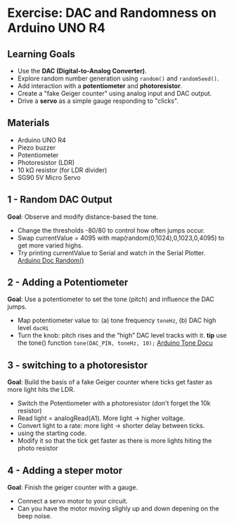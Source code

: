 # Exercise: DAC and Randomness on Arduino UNO R4
## Learning Goals
- Use the **DAC (Digital-to-Analog Converter)**.
- Explore random number generation using `random()` and `randomSeed()`.
- Add interaction with a **potentiometer** and **photoresistor**.
- Create a "fake Geiger counter" using analog input and DAC output.
- Drive a **servo** as a simple gauge responding to "clicks".

## Materials
- Arduino UNO R4
- Piezo buzzer 
- Potentiometer
- Photoresistor (LDR)
- 10 kΩ resistor (for LDR divider)
- SG90 5V Micro Servo

## 1 - Random DAC Output
**Goal**: Observe and modify distance-based the tone.
- Change the thresholds -80/80 to control how often jumps occur.
- Swap currentValue = 4095 with map(random(0,1024),0,1023,0,4095) to get more varied highs.
- Try printing currentValue to Serial and watch in the Serial Plotter.
[Arduino Doc Random()](https://docs.arduino.cc/language-reference/en/functions/random-numbers/random/)

## 2 - Adding a Potentiometer
**Goal**: Use a potentiometer to set the tone (pitch) and influence the DAC jumps.
- Map potentiometer value to: (a) tone frequency `toneHz`, (b) DAC high level `dacHi`
- Turn the knob: pitch rises and the “high” DAC level tracks with it.
**tip** use the tone() function `tone(DAC_PIN, toneHz, 10);`
[Arduino Tone Docu](https://docs.arduino.cc/language-reference/en/functions/advanced-io/tone/)

## 3 - switching to a photoresistor
**Goal**: Build the basis of a fake Geiger counter where ticks get faster as more light hits the LDR.
- Switch the Potentiometer with a photoresistor (don't forget the 10k resistor)
- Read light = analogRead(A1). More light -> higher voltage.
- Convert light to a rate: more light → shorter delay between ticks.
- using the starting code.
- Modify it so that the tick get faster as there is more lights hiting the photo resistor 

## 4 - Adding a steper motor
**Goal**: Finish the geiger counter with a gauge.
- Connect a servo motor to your circuit.
- Can you have the motor moving slighly up and down depening on the beep noise.
